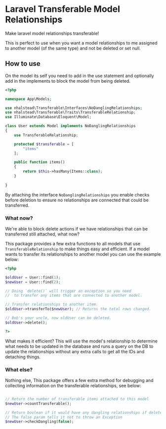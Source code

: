 # Laravel Transferable Model Relationships

Make laravel model relationships transferable!

This is perfect to use when you want a model relationships to me assigned to another model (of the same type) and not be deleted or set null.

## How to use

On the model its self you need to add in the use statement and optionally add in the implements to block the model from being deleted.

```php
<?php

namespace App\Models;

use nhalstead\Transferable\Interfaces\NoDanglingRelationships;
use nhalstead\Transferable\Traits\TransferableRelationship;
use Illuminate\Database\Eloquent\Model;

class User extends Model implements NoDanglingRelationships
{
	use TransferableRelationship;

	protected $transferable = [
		"items"
	];

	public function items()
	{
		return $this->hasMany(Items::class);
	}
  
}
```

By attaching the interface `NoDanglingRelationships` you enable checks before deletion to ensure no relationships are connected that could be transferred.

### What now?

We're able to block delete actions if we have relationships that can be transferred still attached, what now?

This package provides a few extra functions to all models that use `TransferableRelationship` to make things easy and efficient.
If a model wants to transfer its relationships to another model you can use the example below:

```php
<?php

$oldUser = User::find(1);
$newUser = User::find(2);

// Doing `delete()` will trigger an exception so you need
//  to transfer any items that are connected to another model.

// Transfer relationships to another item.
$oldUser->transferTo($newUser); // Returns the total rows changed.

// Bob's your uncle, now oldUser can be deleted.
$oldUser->delete();

?>
```

What makes it efficient? This will use the model's relationship to determine what needs to be updated in the database and runs a query on the
 DB to update the relationships without any extra calls to get all the IDs and detaching things.
 
### What else?

Nothing else, This package offers a few extra method for debugging and collecting information on the transferable relationships, see below:

```php

// Return the number of transferable items attached to this model
$newUser->countTransferable();

// Return boolean if it would have any dangling relationships if deleted.
// The false param tells it not to throw an Exception
$newUser->checkDangling(false);
```
